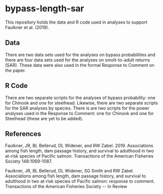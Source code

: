 # bypass-length-sar
This repository holds the data and R code used in analyses to support Faulkner et al. (2019).

## Data
There are two data sets used for the analyses on bypass probabilities and there are four data sets used for the analyses on smolt-to-adult returns (SAR).  These data were also used in the formal Response to Comment on the paper.

## R Code
There are two separate scripts for the analyses of bypass probability: one for Chinook and one for steelhead. Likewise, there are two separate scripts for the SAR analyses by species.  There is are two scripts for the power analyses used in the Response to Comment: one for Chinook and one for Steelhead (these are yet to be added).


## References
Faulkner, JR, BL Bellerud, DL Widener, and RW Zabel. 2019. Associations among fish length, dam passage history, and survival to adulthood in two at-risk species of Pacific salmon. Transactions of the American Fisheries Society 148:1069-1087.

Faulkner, JR, BL Bellerud, DL Widener, SG Smith and RW Zabel. Associations among fish length, dam passage history, and survival to adulthood in two at-risk species of Pacific salmon: response to comment. Transactions of the American Fisheries Society -- In Review


